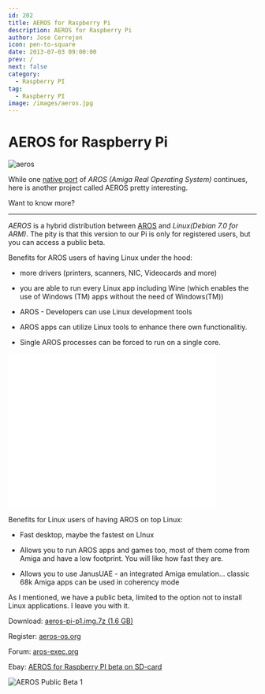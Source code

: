 ```yaml
---
id: 202
title: AEROS for Raspberry Pi
description: AEROS for Raspberry Pi
author: Jose Cerrejon
icon: pen-to-square
date: 2013-07-03 09:00:00
prev: /
next: false
category:
  - Raspberry PI
tag:
  - Raspberry PI
image: /images/aeros.jpg
---
```


# AEROS for Raspberry Pi

![aeros](/images/aeros.jpg)

While one [native port](http://aros-exec.org/modules/newbb/viewtopic.php?viewmode=flat&type=&topic_id=7720&forum=2) of *AROS (Amiga Real Operating System)* continues, here is another project called AEROS pretty interesting.

Want to know more?

- - -
*AEROS* is a hybrid distribution between [AROS](http://www.aros.org/) and *Linux(Debian 7.0 for ARM)*. The pity is that this version to our Pi is only for registered users, but you can access a public beta.

Benefits for AROS users of having Linux under the hood:

* more drivers (printers, scanners, NIC, Videocards and more)

* you are able to run every Linux app including Wine (which enables the use of Windows (TM) apps without the need of Windows(TM))

* AROS - Developers can use Linux development tools

* AROS apps can utilize Linux tools to enhance there own functionalitiy.

* Single AROS processes can be forced to run on a single core.

<iframe width="420" height="315" src="//www.youtube.com/embed/Ovapju44ABU" frameborder="0" allowfullscreen></iframe>

Benefits for Linux users of having AROS on top Linux:

* Fast desktop, maybe the fastest on LInux

* Allows you to run AROS apps and games too, most of them come from Amiga and have a low footprint. You will like how fast they are.

* Allows you to use JanusUAE - an integrated Amiga emulation... classic 68k Amiga apps can be used in coherency mode

As I mentioned, we have a public beta, limited to the option not to install Linux applications. I leave you with it.

Download: [aeros-pi-p1.img.7z (1.6 GB)](http://aeros-os.org/aeros-pi-p1.img.7z)

Register: [aeros-os.org](http://www.aeros-os.org/styled-11/index.html)

Forum: [aros-exec.org](http://aros-exec.org/modules/newbb/viewtopic.php?topic_id=8278&forum=4&post_id=82449#forumpost82449)

Ebay: [AEROS for Raspberry PI beta on SD-card](http://www.ebay.de/itm/151068032427?ssPageName=STRK:MESOX:IT&_trksid=p3984.m1561.l2649)

![AEROS Public Beta 1](/images/2013/07/aeros_shot.jpg "AEROS Public Beta 1")